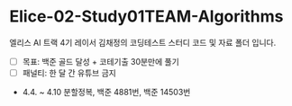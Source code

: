 # Elice-02-Study01TEAM-Algorithms

엘리스 AI 트랙 4기 레이서 김채정의 코딩테스트 스터디 코드 및 자료 폴더 입니다.

- [ ] 목표: 백준 골드 달성 + 코테기출 30분만에 풀기
- [ ] 패널티: 한 달 간 유튜브 금지

- 4.4. ~ 4.10 분할정복, 백준 4881번, 백준 14503번